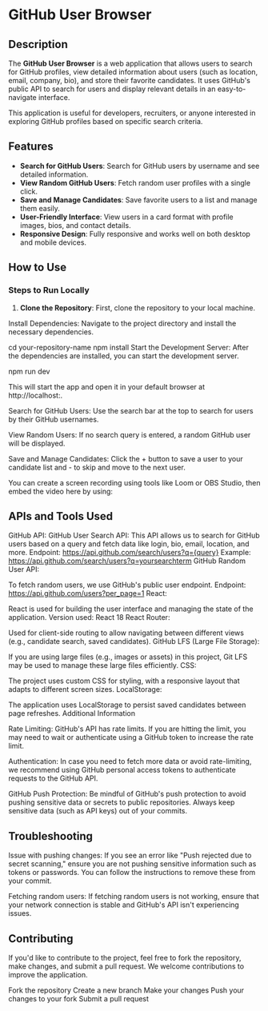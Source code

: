 # GitHub User Browser

## Description

The **GitHub User Browser** is a web application that allows users to search for GitHub profiles, view detailed information about users (such as location, email, company, bio), and store their favorite candidates. It uses GitHub's public API to search for users and display relevant details in an easy-to-navigate interface.

This application is useful for developers, recruiters, or anyone interested in exploring GitHub profiles based on specific search criteria.

## Features

- **Search for GitHub Users**: Search for GitHub users by username and see detailed information.
- **View Random GitHub Users**: Fetch random user profiles with a single click.
- **Save and Manage Candidates**: Save favorite users to a list and manage them easily.
- **User-Friendly Interface**: View users in a card format with profile images, bios, and contact details.
- **Responsive Design**: Fully responsive and works well on both desktop and mobile devices.

## How to Use

### Steps to Run Locally

1. **Clone the Repository**:
First, clone the repository to your local machine.

Install Dependencies: Navigate to the project directory and install the necessary dependencies.

cd your-repository-name
npm install
Start the Development Server: After the dependencies are installed, you can start the development server.


npm run dev

This will start the app and open it in your default browser at http://localhost:.

Search for GitHub Users: Use the search bar at the top to search for users by their GitHub usernames.

View Random Users: If no search query is entered, a random GitHub user will be displayed.

Save and Manage Candidates: Click the + button to save a user to your candidate list and - to skip and move to the next user.

You can create a screen recording using tools like Loom or OBS Studio, then embed the video here by using:


## APIs and Tools Used
GitHub API:
GitHub User Search API: This API allows us to search for GitHub users based on a query and fetch data like login, bio, email, location, and more.
Endpoint: https://api.github.com/search/users?q={query}
Example: https://api.github.com/search/users?q=yoursearchterm
GitHub Random User API:

To fetch random users, we use GitHub's public user endpoint.
Endpoint: https://api.github.com/users?per_page=1
React:

React is used for building the user interface and managing the state of the application.
Version used: React 18
React Router:

Used for client-side routing to allow navigating between different views (e.g., candidate search, saved candidates).
GitHub LFS (Large File Storage):

If you are using large files (e.g., images or assets) in this project, Git LFS may be used to manage these large files efficiently.
CSS:

The project uses custom CSS for styling, with a responsive layout that adapts to different screen sizes.
LocalStorage:

The application uses LocalStorage to persist saved candidates between page refreshes.
Additional Information

Rate Limiting: GitHub's API has rate limits. If you are hitting the limit, you may need to wait or authenticate using a GitHub token to increase the rate limit.

Authentication: In case you need to fetch more data or avoid rate-limiting, we recommend using GitHub personal access tokens to authenticate requests to the GitHub API.

GitHub Push Protection: Be mindful of GitHub's push protection to avoid pushing sensitive data or secrets to public repositories. Always keep sensitive data (such as API keys) out of your commits.

## Troubleshooting
Issue with pushing changes: If you see an error like "Push rejected due to secret scanning," ensure you are not pushing sensitive information such as tokens or passwords. You can follow the instructions to remove these from your commit.

Fetching random users: If fetching random users is not working, ensure that your network connection is stable and GitHub's API isn't experiencing issues.

## Contributing
If you'd like to contribute to the project, feel free to fork the repository, make changes, and submit a pull request. We welcome contributions to improve the application.

Fork the repository
Create a new branch
Make your changes
Push your changes to your fork
Submit a pull request
